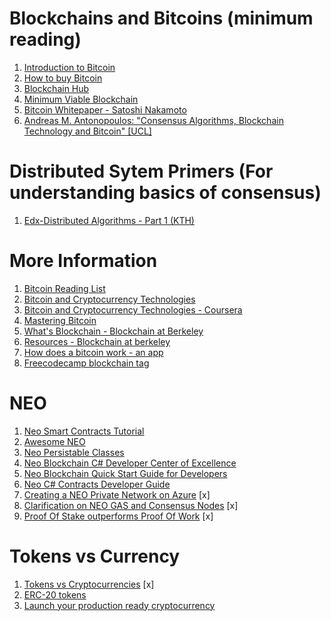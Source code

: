 # Blockchains and Bitcoins (minimum reading)
1. [Introduction to Bitcoin](https://www.youtube.com/watch?v=l1si5ZWLgy0)
2. [How to buy Bitcoin](https://blockchainhub.net/how-to-buy-bitcoin/)
3. [Blockchain Hub](https://blockchainhub.net)
4. [Minimum Viable Blockchain](https://www.igvita.com/2014/05/05/minimum-viable-block-chain/)
5. [Bitcoin Whitepaper - Satoshi Nakamoto](https://bitcoin.org/bitcoin.pdf)
6. [Andreas M. Antonopoulos: "Consensus Algorithms, Blockchain Technology and Bitcoin" [UCL]](https://www.youtube.com/watch?time_continue=10&v=sE7998qfjgk)

# Distributed Sytem Primers (For understanding basics of consensus)
1. [Edx-Distributed Algorithms - Part 1 (KTH)](https://1drv.ms/f/s!AlF-FwHcgUGjjPQYp-RRB8aMz5Z1CQ)

# More Information
1. [Bitcoin Reading List](https://github.com/jashmenn/bitcoin-reading-list)
2. [Bitcoin and Cryptocurrency Technologies](http://bitcoinbook.cs.princeton.edu/)
3. [Bitcoin and Cryptocurrency Technologies - Coursera](https://www.coursera.org/learn/cryptocurrency#)
4. [Mastering Bitcoin](https://github.com/bitcoinbook/bitcoinbook)
5. [What's Blockchain - Blockchain at Berkeley](https://drive.google.com/file/d/0ByBe1QJVC-EJS25EeVA4T1E3N28/view)
6. [Resources - Blockchain at berkeley](https://blockchain.berkeley.edu/resources/)
7. [How does a bitcoin work - an app](https://medium.freecodecamp.org/how-does-blockchain-really-work-i-built-an-app-to-show-you-6b70cd4caf7d)
8. [Freecodecamp blockchain tag](https://medium.freecodecamp.org/tagged/blockchain)

# NEO
1. [Neo Smart Contracts Tutorial](https://medium.com/coinmonks/neo-smart-contracts-tutorial-helloworld-13ecc19b31fe)
2. [Awesome NEO](https://github.com/CityOfZion/awesome-neo)
3. [Neo Persistable Classes](https://www.youtube.com/watch?v=Nj4-m2o94VEe)
4. [Neo Blockchain C# Developer Center of Excellence](https://github.com/mwherman2000/neo-csharpcoe/blob/master/README.md)
5. [Neo Blockchain Quick Start Guide for Developers](https://github.com/mwherman2000/neo-dotnetquickstart/blob/master/EN-us/00-prerequisites.md)
6. [Neo C# Contracts Developer Guide](https://github.com/mwherman2000/neo-csguide)
7. [Creating a NEO Private Network on Azure](https://medium.com/@gubanotorious/creating-a-neo-blockchain-hosted-private-network-on-microsoft-azure-in-under-30-minutes-4d38c6bf6f3c) [x]
8. [Clarification on NEO GAS and Consensus Nodes](https://medium.com/@MalcolmLerider/clarification-on-neo-gas-and-consensus-nodes-aa94d4f4b09) [x]
9. [Proof Of Stake outperforms Proof Of Work](https://hackernoon.com/is-bft-consensus-effective-for-proof-of-stake-blockchain-implementations-dc01f429d225) [x]

# Tokens vs Currency
1. [Tokens vs Cryptocurrencies](https://medium.com/@stream_space/tokens-vs-cryptocurrencies-a22046202dc0) [x]
2. [ERC-20 tokens](https://www.coindesk.com/ethereums-erc-20-tokens-rage-anyway/)
3. [Launch your production ready cryptocurrency](https://hackernoon.com/how-to-launch-your-own-production-ready-cryptocurrency-ab97cb773371)

